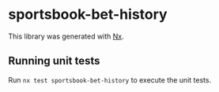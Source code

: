 # sportsbook-bet-history

This library was generated with [Nx](https://nx.dev).

## Running unit tests

Run `nx test sportsbook-bet-history` to execute the unit tests.
